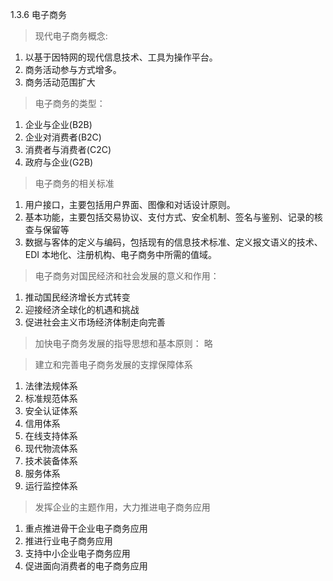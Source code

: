 1.3.6 电子商务
> 现代电子商务概念:
1. 以基于因特网的现代信息技术、工具为操作平台。
2. 商务活动参与方式增多。
3. 商务活动范围扩大

> 电子商务的类型：
1. 企业与企业(B2B)
2. 企业对消费者(B2C)
3. 消费者与消费者(C2C)
4. 政府与企业(G2B)

> 电子商务的相关标准
1. 用户接口，主要包括用户界面、图像和对话设计原则。
2. 基本功能，主要包括交易协议、支付方式、安全机制、签名与鉴别、记录的核查与保留等
3. 数据与客体的定义与编码，包括现有的信息技术标准、定义报文语义的技术、EDI 本地化、注册机构、电子商务中所需的值域。

> 电子商务对国民经济和社会发展的意义和作用：
1. 推动国民经济增长方式转变
2. 迎接经济全球化的机遇和挑战
3. 促进社会主义市场经济体制走向完善

> 加快电子商务发展的指导思想和基本原则：
略

> 建立和完善电子商务发展的支撑保障体系
1. 法律法规体系
2. 标准规范体系
3. 安全认证体系
4. 信用体系
5. 在线支持体系
6. 现代物流体系
7. 技术装备体系
8. 服务体系
9. 运行监控体系

> 发挥企业的主题作用，大力推进电子商务应用
1. 重点推进骨干企业电子商务应用
2. 推进行业电子商务应用
3. 支持中小企业电子商务应用
4. 促进面向消费者的电子商务应用
